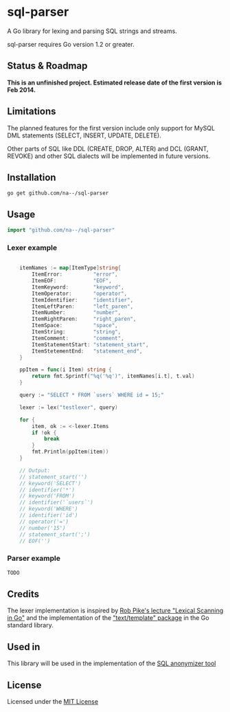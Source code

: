sql-parser
==========

A Go library for lexing and parsing SQL strings and streams.

sql-parser requires Go version 1.2 or greater.


Status & Roadmap
----------------
**This is an unfinished project. Estimated release date of the first version is Feb 2014.**


Limitations
-----------
The planned features for the first version include only support for MySQL DML statements (SELECT, INSERT, UPDATE, DELETE).

Other parts of SQL like DDL (CREATE, DROP, ALTER) and DCL (GRANT, REVOKE) and other SQL dialects will be implemented in future versions.


Installation
------------
```
go get github.com/na--/sql-parser
```

Usage
-----

```go
import "github.com/na--/sql-parser"
```

### Lexer example ###
```go

	itemNames := map[ItemType]string{
		ItemError:          "error",
		ItemEOF:            "EOF",
		ItemKeyword:        "keyword",
		ItemOperator:       "operator",
		ItemIdentifier:     "identifier",
		ItemLeftParen:      "left_paren",
		ItemNumber:         "number",
		ItemRightParen:     "right_paren",
		ItemSpace:          "space",
		ItemString:         "string",
		ItemComment:        "comment",
		ItemStatementStart: "statement_start",
		ItemStetementEnd:   "statement_end",
	}

	ppItem = func(i Item) string {
		return fmt.Sprintf("%q('%q')", itemNames[i.t], t.val)
	}

	query := "SELECT * FROM `users` WHERE id = 15;"

	lexer := lex("testlexer", query)

	for {
		item, ok := <-lexer.Items
		if !ok {
			break
		}
		fmt.Println(ppItem(item))
	}

	// Output:
	// statement_start('')
	// keyword('SELECT')
	// identifier('*')
	// keyword('FROM')
	// identifier('`users`')
	// keyword('WHERE')
	// identifier('id')
	// operator('=')
	// number('15')
	// statement_start(';')
	// EOF('')

```

### Parser example ###
```go
TODO
```

Credits
-------
The lexer implementation is inspired by [Rob Pike's lecture "Lexical Scanning in Go"](https://www.youtube.com/watch?v=HxaD_trXwRE) and the implementation of the ["text/template" package](http://golang.org/pkg/text/template/) in the Go standard library.

Used in
-------
This library will be used in the implementation of the [SQL anonymizer tool](https://github.com/na--/sql-anonymizer)

License
-------
Licensed under the [MIT License](http://opensource.org/licenses/MIT)